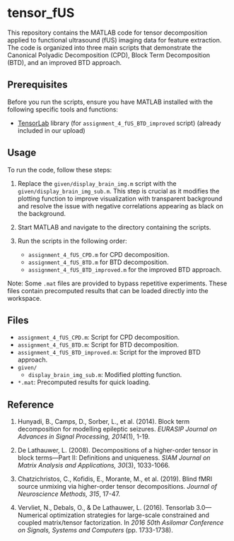 # tensor_fUS



This repository contains the MATLAB code for tensor decomposition applied to functional ultrasound (fUS) imaging data for feature extraction. The code is organized into three main scripts that demonstrate the Canonical Polyadic Decomposition (CPD), Block Term Decomposition (BTD), and an improved BTD approach.

## Prerequisites

Before you run the scripts, ensure you have MATLAB installed with the following specific tools and functions:

- [TensorLab](https://www.tensorlab.net/) library (for `assignment_4_fUS_BTD_improved` script) (already included in our upload)

## Usage

To run the code, follow these steps:

1. Replace the `given/display_brain_img.m` script with the `given/display_brain_img_sub.m`. This step is crucial as it modifies the plotting function to improve visualization with transparent background and resolve the issue with negative correlations appearing as black on the background.

2. Start MATLAB and navigate to the directory containing the scripts.

3. Run the scripts in the following order:
   - `assignment_4_fUS_CPD.m` for CPD decomposition.
   - `assignment_4_fUS_BTD.m` for BTD decomposition.
   - `assignment_4_fUS_BTD_improved.m` for the improved BTD approach.

Note: Some `.mat` files are provided to bypass repetitive experiments. These files contain precomputed results that can be loaded directly into the workspace.

## Files

- `assignment_4_fUS_CPD.m`: Script for CPD decomposition.
- `assignment_4_fUS_BTD.m`: Script for BTD decomposition.
- `assignment_4_fUS_BTD_improved.m`: Script for the improved BTD approach.
- `given/`
  - `display_brain_img_sub.m`: Modified plotting function.
- `*.mat`: Precomputed results for quick loading.

## Reference

1. Hunyadi, B., Camps, D., Sorber, L., et al. (2014). Block term decomposition for modelling epileptic seizures. *EURASIP Journal on Advances in Signal Processing, 2014*(1), 1-19.

2. De Lathauwer, L. (2008). Decompositions of a higher-order tensor in block terms—Part II: Definitions and uniqueness. *SIAM Journal on Matrix Analysis and Applications, 30*(3), 1033-1066.

3. Chatzichristos, C., Kofidis, E., Morante, M., et al. (2019). Blind fMRI source unmixing via higher-order tensor decompositions. *Journal of Neuroscience Methods, 315*, 17-47.

4. Vervliet, N., Debals, O., & De Lathauwer, L. (2016). Tensorlab 3.0—Numerical optimization strategies for large-scale constrained and coupled matrix/tensor factorization. In *2016 50th Asilomar Conference on Signals, Systems and Computers* (pp. 1733-1738).